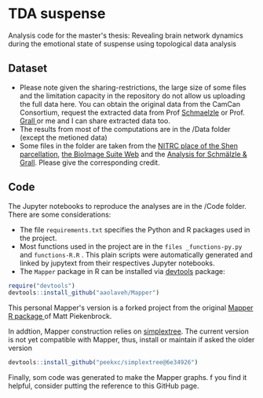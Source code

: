 # TDA suspense
Analysis code for the master's thesis: Revealing brain network dynamics during the emotional state of suspense using topological data analysis

## Dataset

- Please note given the sharing-restrictions, the large size of some files and the limitation capacity in the repository do not allow us uploading the full data here. You can obtain the original data from the CamCan Consortium, request the extracted data from Prof <a href="https://github.com/rschmaelzle"> Schmaelzle</a> or Prof. <a href="https://github.com/claregrall"> Grall </a> or me and I can share extracted data too.
- The results from most of the computations are in the /Data folder (except the metioned data)
- Some files in the folder are taken from the [NITRC place of the Shen parcellation](https://www.nitrc.org/frs/?group_id=51), [the BioImage Suite Web](https://github.com/bioimagesuiteweb/bisweb) and the [Analysis for Schmälzle & Grall](https://github.com/nomcomm/CamCanSuspenseISC_JMP). Please give the corresponding credit.


## Code
The Jupyter notebooks to reproduce the analyses are in the /Code folder. 
There are some considerations:
- The file `requirements.txt` specifies the Python and R packages used in the project.
- Most functions used in the project are in the `files _functions-py.py` and `functions-R.R` . This plain scripts were automatically generated and linked by jupytext from their respectives Jupyter notebooks.
- The `Mapper` package in R can be installed via [devtools](https://github.com/r-lib/devtools) package: 

```R
require("devtools")
devtools::install_github("aaolaveh/Mapper")
```
This personal Mapper's version is a forked project from the original [Mapper R package ](https://github.com/peekxc/Mapper) of Matt Piekenbrock. 

In addtion, Mapper construction relies on [simplextree](https://github.com/peekxc/simplextree). The current version is not yet compatible with Mapper, thus, install or maintain if asked the older version
```R
devtools::install_github("peekxc/simplextree@6e34926")
```

Finally, som code was generated to make the Mapper graphs. f you find it helpful, consider putting the reference to this GitHub page.





